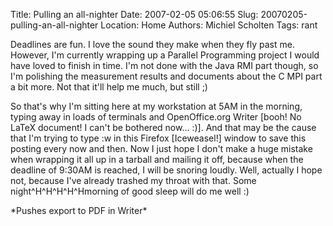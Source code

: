 Title: Pulling an all-nighter
Date: 2007-02-05 05:06:55
Slug: 20070205-pulling-an-all-nighter
Location: Home
Authors: Michiel Scholten
Tags: rant

<p>Deadlines are fun. I love the sound they make when they fly past me. However, I'm currently wrapping up a Parallel Programming project I would have loved to finish in time. I'm not done with the Java RMI part though, so I'm polishing the measurement results and documents about the C MPI part a bit more. Not that it'll help me much, but still ;)</p>

<p>So that's why I'm sitting here at my workstation at 5AM in the morning, typing away in loads of terminals and OpenOffice.org Writer [booh! No LaTeX document! I can't be bothered now... :)]. And that may be the cause that I'm trying to type :w in this Firefox [Iceweasel!] window to save this posting every now and then. Now I just hope I don't make a huge mistake when wrapping it all up in a tarball and mailing it off, because when the deadline of 9:30AM is reached, I will be snoring loudly. Well, actually I hope not, because I've already trashed my throat with that. Some night^H^H^H^H^Hmorning of good sleep will do me well :)</p>

<p>*Pushes export to PDF in Writer*</p>